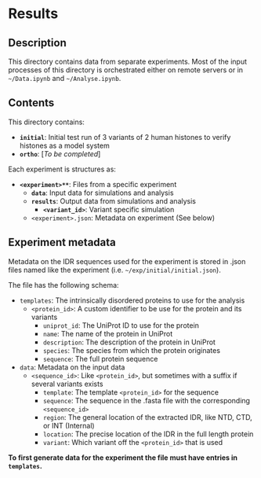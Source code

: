 # Results

## Description
This directory contains data from separate experiments.
Most of the input processes of this directory is orchestrated either on remote servers or in `~/Data.ipynb` and `~/Analyse.ipynb`.


## Contents
This directory contains:
- **`initial`**: Initial test run of 3 variants of 2 human histones to verify histones as a model system
- **`ortho`**: [*To be completed*]


Each experiment is structures as:
- **`<experiment>**`**: Files from a specific experiment
    - **`data`**: Input data for simulations and analysis
    - **`results`**: Output data from simulations and analysis
        - **`<variant_id>`**: Variant specific simulation
    - `<experiment>.json`: Metadata on experiment (See below)


## Experiment metadata
Metadata on the IDR sequences used for the experiment is stored in .json files named like the experiment (i.e. `~/exp/initial/initial.json`).

The file has the following schema:
- `templates`: The intrinsically disordered proteins to use for the analysis
    - `<protein_id>`: A custom identifier to be use for the protein and its variants
        - `uniprot_id`: The UniProt ID to use for the protein
        - `name`: The name of the protein in UniProt
        - `description`: The description of the protein in UniProt
        - `species`: The species from which the protein originates
        - `sequence`: The full protein sequence
- `data`: Metadata on the input data
    - `<sequence_id>`: Like `<protein_id>`, but sometimes with a suffix if several variants exists
        - `template`: The template `<protein_id>` for the sequence
        - `sequence`: The sequence in the .fasta file with the corresponding `<sequence_id>`
        - `region`: The general location of the extracted IDR, like NTD, CTD, or INT (Internal)
        - `location`: The precise location of the IDR in the full length protein
        - `variant`: Which variant off the `<protein_id>` that is used

**To first generate data for the experiment the file must have entries in `templates`.**
